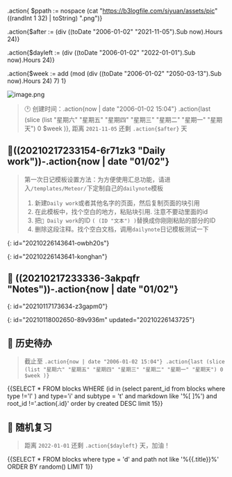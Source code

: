 .action{ $ppath := nospace (cat "https://b3logfile.com/siyuan/assets/pic" ((randInt 1 32) | toString) ".png")}

.action{$after := (div ((toDate "2006-01-02" "2021-11-05").Sub now).Hours 24)}

.action{$dayleft := (div ((toDate "2006-01-02" "2022-01-01").Sub now).Hours 24)}

.action{$week := add (mod (div ((toDate "2006-01-02" "2050-03-13").Sub now).Hours 24) 7) 1}


![image.png](.action{$ppath})


> 🕐 创建时间：.action{now | date "2006-01-02 15:04"} .action{last (slice (list "星期六" "星期五" "星期四" "星期三" "星期二" "星期一" "星期天") 0 $week )}, 距离 `2021-11-05` 还剩 `.action{$after}` 天


## 🧱((20210217233154-6r71zk3 "Daily work"))-.action{now | date "01/02"}


> 第一次日记模板设置方法：为方便使用汇总功能，请进入`/templates/Meteor/`下定制自己的`dailynote`模板
> 1. 新建`Daily work`或者其他名字的页面，然后复制页面的块引用
> 2. 在此模板中，找个空白的地方，粘贴块引用.  注意不要动里面的id
> 3. 把`🧱 Daily work`的ID `( (ID "文本") )`替换成你刚刚粘贴的部分的ID
> 4. 删除这段注释。找个空白文档，调用`dailynote`日记模板测试一下


{: id="20210226143641-owbh20s"}

{: id="20210226143641-konghan"}

## 📝 ((20210217233336-3akpqfr "Notes"))-.action{now | date "01/02"}
{: id="20210117173634-z3gapm0"}

{: id="20210118002650-89v936m" updated="20210226143725"}

## 🎉️ 历史待办


> 截止至 `.action{now | date "2006-01-02 15:04"} .action{last (slice (list "星期六" "星期五" "星期四" "星期三" "星期二" "星期一" "星期天") 0 $week )}`


{{SELECT * FROM blocks WHERE (id in (select parent_id from blocks where type !='l' ) and type='i' and subtype = 't' and markdown like '%[ ]%') and root_id !='.action{.id}' order by created DESC limit 15}}


## 🚴 随机复习


> 距离 `2022-01-01` 还剩 `.action{$dayleft}` 天，加油！


{{SELECT * FROM blocks where type = 'd' and path not like '%{{.title}}%' ORDER BY random() LIMIT 1}}


